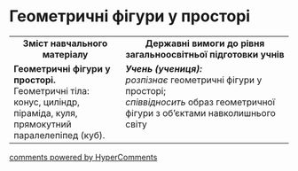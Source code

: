 <div id="hypercomments_widget" class="js-hypercomments-widget invisible"></div>

# Геометричні фігури у просторі
<table>
  <tr>
    <td width="40%" align="center"><b>Зміст навчального матеріалу<b></td>
    <td width="60%" align="center"><b>Державні вимоги до рівня загальноосвітньої підготовки учнів</b></td>
  </tr>
  <tr>
    <td width="40%" style="vertical-align:top !important;"><b>Геометричні фігури у просторі.</b><br>
Геометричні тіла: конус, циліндр, піраміда, куля, прямокутний паралелепіпед (куб).</td>
    <td width="60%" style="vertical-align:top !important;"><i><b>Учень (учениця):</b></i><br>
<i>розпізнає</i> геометричні фігури у просторі; <br>
<i>співвідносить</i> образ геометричної фігури з об’єктами навколишнього  світу<br></td>
  </tr>
</table>


<div class="js-hypercomments-container">
    <a href="http://hypercomments.com" class="hc-link" title="comments widget">comments powered by HyperComments</a>
</div>